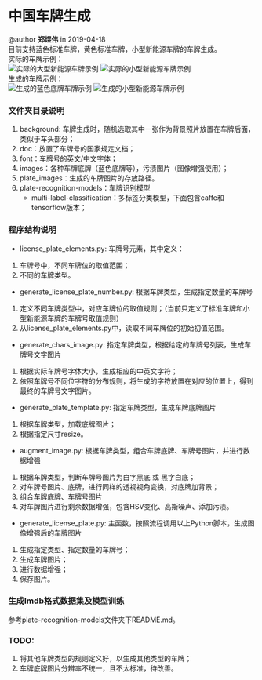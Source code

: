 # 中国车牌生成
@author **郑煜伟** in 2019-04-18  
目前支持蓝色标准车牌，黄色标准车牌，小型新能源车牌的车牌生成。  
实际的车牌示例：  
![实际的大型新能源车牌示例](https://github.com/zheng-yuwei/license-plate-generator/blob/master/images/%E5%A4%A7%E5%9E%8B%E6%96%B0%E8%83%BD%E6%BA%90%E8%BD%A6%E7%89%8C%E5%8F%B7-%E7%A4%BA%E4%BE%8B.jpg)
![实际的小型新能源车牌示例](https://github.com/zheng-yuwei/license-plate-generator/blob/master/images/%E5%B0%8F%E5%9E%8B%E6%96%B0%E8%83%BD%E6%BA%90%E8%BD%A6%E7%89%8C%E5%8F%B7-%E7%A4%BA%E4%BE%8B.jpg)  
生成的车牌示例：  
![生成的蓝色底牌车牌示例](https://github.com/zheng-yuwei/license-plate-generator/blob/master/plate_images/single_blue/00_%E7%94%98A0W9U9.jpg)
![生成的小型新能源车牌示例](https://github.com/zheng-yuwei/license-plate-generator/blob/master/plate_images/small_new_energy/00_%E4%BA%91HD40984.jpg)

### 文件夹目录说明
1. background: 车牌生成时，随机选取其中一张作为背景照片放置在车牌后面，类似于车头部分；
2. doc：放置了车牌号的国家规定文档；
3. font：车牌号的英文/中文字体；
4. images：各种车牌底牌（蓝色底牌等），污渍图片（图像增强使用）；
5. plate_images：生成的车牌图片的存放路径。
6. plate-recognition-models：车牌识别模型
    - multi-label-classification：多标签分类模型，下面包含caffe和tensorflow版本；

### 程序结构说明
- license_plate_elements.py: 车牌号元素，其中定义：
1. 车牌号中，不同车牌位的取值范围；
2. 不同的车牌类型。
- generate_license_plate_number.py: 根据车牌类型，生成指定数量的车牌号
1. 定义不同车牌类型中，对应车牌位的取值规则；（当前只定义了标准车牌和小型新能源车牌的车牌号取值规则）
2. 从license_plate_elements.py中，读取不同车牌位的初始初值范围。
  
- generate_chars_image.py: 指定车牌类型，根据给定的车牌号列表，生成车牌号文字图片
1. 根据实际车牌号字体大小，生成相应的中英文字符；
2. 依照车牌号不同位字符的分布规则，将生成的字符放置在对应的位置上，得到最终的车牌号文字图片。
- generate_plate_template.py: 指定车牌类型，生成车牌底牌图片
1. 根据车牌类型，加载底牌图片；
2. 根据指定尺寸resize。

- augment_image.py: 根据车牌类型，组合车牌底牌、车牌号图片，并进行数据增强
1. 根据车牌类型，判断车牌号图片为白字黑底 或 黑字白底；
2. 对车牌号图片、底牌，进行同样的透视视角变换，对底牌加背景；
3. 组合车牌底牌、车牌号图片
2. 对车牌图片进行剩余数据增强，包含HSV变化、高斯噪声、添加污渍。

- generate_license_plate.py: 主函数，按照流程调用以上Python脚本，生成图像增强后的车牌图片
1. 生成指定类型、指定数量的车牌号；
2. 生成车牌图片；
3. 进行数据增强；
4. 保存图片。

### 生成lmdb格式数据集及模型训练
参考plate-recognition-models文件夹下README.md。

### TODO:
1. 将其他车牌类型的规则定义好，以生成其他类型的车牌；
2. 车牌底牌图片分辨率不统一，且不太标准，待改善。


